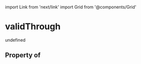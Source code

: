 import Link from 'next/link'
import Grid from '@components/Grid'

# validThrough

undefined

## Property of



